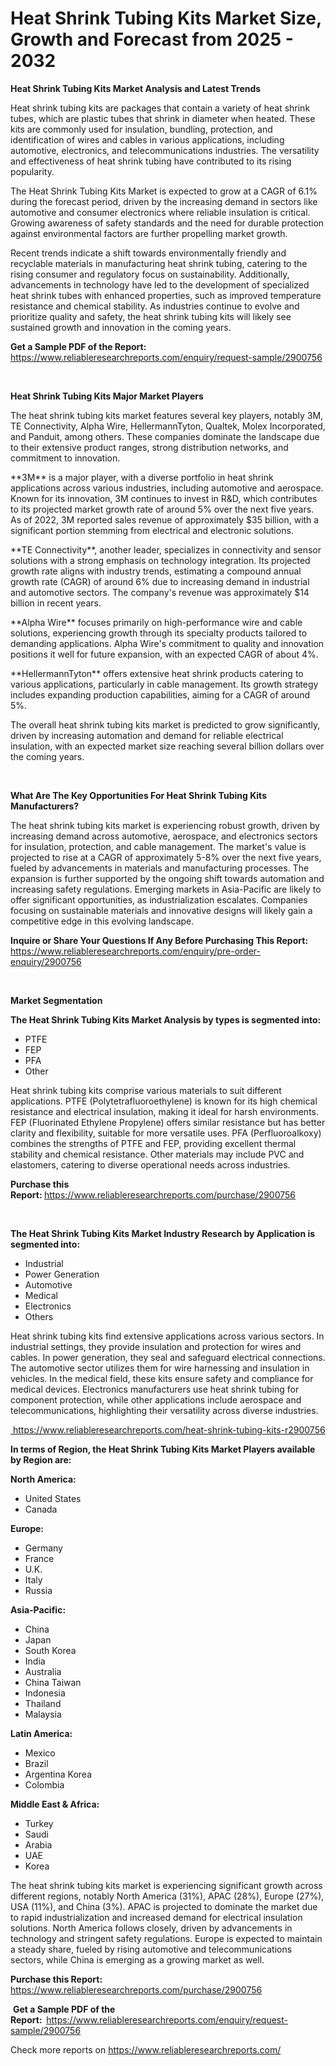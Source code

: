 <p><h1>Heat Shrink Tubing Kits Market Size, Growth and Forecast from 2025 - 2032</h1></p><p><strong>Heat Shrink Tubing Kits Market Analysis and Latest Trends</strong></p>
<p><p>Heat shrink tubing kits are packages that contain a variety of heat shrink tubes, which are plastic tubes that shrink in diameter when heated. These kits are commonly used for insulation, bundling, protection, and identification of wires and cables in various applications, including automotive, electronics, and telecommunications industries. The versatility and effectiveness of heat shrink tubing have contributed to its rising popularity.</p><p>The Heat Shrink Tubing Kits Market is expected to grow at a CAGR of 6.1% during the forecast period, driven by the increasing demand in sectors like automotive and consumer electronics where reliable insulation is critical. Growing awareness of safety standards and the need for durable protection against environmental factors are further propelling market growth. </p><p>Recent trends indicate a shift towards environmentally friendly and recyclable materials in manufacturing heat shrink tubing, catering to the rising consumer and regulatory focus on sustainability. Additionally, advancements in technology have led to the development of specialized heat shrink tubes with enhanced properties, such as improved temperature resistance and chemical stability. As industries continue to evolve and prioritize quality and safety, the heat shrink tubing kits will likely see sustained growth and innovation in the coming years.</p></p>
<p><strong>Get a Sample PDF of the Report:&nbsp;</strong> <a href="https://www.reliableresearchreports.com/enquiry/request-sample/2900756?utm_campaign=2255&utm_medium=2&utm_source=Github&utm_content=ia&utm_term=16032025&utm_id=heat-shrink-tubing-kits">https://www.reliableresearchreports.com/enquiry/request-sample/2900756</a></p>
<p>&nbsp;</p>
<p><strong>Heat Shrink Tubing Kits Major Market Players</strong></p>
<p><p>The heat shrink tubing kits market features several key players, notably 3M, TE Connectivity, Alpha Wire, HellermannTyton, Qualtek, Molex Incorporated, and Panduit, among others. These companies dominate the landscape due to their extensive product ranges, strong distribution networks, and commitment to innovation.</p><p>**3M** is a major player, with a diverse portfolio in heat shrink applications across various industries, including automotive and aerospace. Known for its innovation, 3M continues to invest in R&D, which contributes to its projected market growth rate of around 5% over the next five years. As of 2022, 3M reported sales revenue of approximately $35 billion, with a significant portion stemming from electrical and electronic solutions.</p><p>**TE Connectivity**, another leader, specializes in connectivity and sensor solutions with a strong emphasis on technology integration. Its projected growth rate aligns with industry trends, estimating a compound annual growth rate (CAGR) of around 6% due to increasing demand in industrial and automotive sectors. The company's revenue was approximately $14 billion in recent years.</p><p>**Alpha Wire** focuses primarily on high-performance wire and cable solutions, experiencing growth through its specialty products tailored to demanding applications. Alpha Wire's commitment to quality and innovation positions it well for future expansion, with an expected CAGR of about 4%.</p><p>**HellermannTyton** offers extensive heat shrink products catering to various applications, particularly in cable management. Its growth strategy includes expanding production capabilities, aiming for a CAGR of around 5%.</p><p>The overall heat shrink tubing kits market is predicted to grow significantly, driven by increasing automation and demand for reliable electrical insulation, with an expected market size reaching several billion dollars over the coming years.</p></p>
<p>&nbsp;</p>
<p><strong>What Are The Key Opportunities For Heat Shrink Tubing Kits Manufacturers?</strong></p>
<p><p>The heat shrink tubing kits market is experiencing robust growth, driven by increasing demand across automotive, aerospace, and electronics sectors for insulation, protection, and cable management. The market's value is projected to rise at a CAGR of approximately 5-8% over the next five years, fueled by advancements in materials and manufacturing processes. The expansion is further supported by the ongoing shift towards automation and increasing safety regulations. Emerging markets in Asia-Pacific are likely to offer significant opportunities, as industrialization escalates. Companies focusing on sustainable materials and innovative designs will likely gain a competitive edge in this evolving landscape.</p></p>
<p><strong>Inquire or Share Your Questions If Any Before Purchasing This Report:</strong> <a href="https://www.reliableresearchreports.com/enquiry/pre-order-enquiry/2900756?utm_campaign=2255&utm_medium=2&utm_source=Github&utm_content=ia&utm_term=16032025&utm_id=heat-shrink-tubing-kits">https://www.reliableresearchreports.com/enquiry/pre-order-enquiry/2900756</a></p>
<p>&nbsp;</p>
<p><strong>Market Segmentation</strong></p>
<p><strong>The Heat Shrink Tubing Kits Market Analysis by types is segmented into:</strong></p>
<p><ul><li>PTFE</li><li>FEP</li><li>PFA</li><li>Other</li></ul></p>
<p><p>Heat shrink tubing kits comprise various materials to suit different applications. PTFE (Polytetrafluoroethylene) is known for its high chemical resistance and electrical insulation, making it ideal for harsh environments. FEP (Fluorinated Ethylene Propylene) offers similar resistance but has better clarity and flexibility, suitable for more versatile uses. PFA (Perfluoroalkoxy) combines the strengths of PTFE and FEP, providing excellent thermal stability and chemical resistance. Other materials may include PVC and elastomers, catering to diverse operational needs across industries.</p></p>
<p><strong>Purchase this Report:&nbsp;</strong><a href="https://www.reliableresearchreports.com/purchase/2900756?utm_campaign=2255&utm_medium=2&utm_source=Github&utm_content=ia&utm_term=16032025&utm_id=heat-shrink-tubing-kits">https://www.reliableresearchreports.com/purchase/2900756</a></p>
<p>&nbsp;</p>
<p><strong>The Heat Shrink Tubing Kits Market Industry Research by Application is segmented into:</strong></p>
<p><ul><li>Industrial</li><li>Power Generation</li><li>Automotive</li><li>Medical</li><li>Electronics</li><li>Others</li></ul></p>
<p><p>Heat shrink tubing kits find extensive applications across various sectors. In industrial settings, they provide insulation and protection for wires and cables. In power generation, they seal and safeguard electrical connections. The automotive sector utilizes them for wire harnessing and insulation in vehicles. In the medical field, these kits ensure safety and compliance for medical devices. Electronics manufacturers use heat shrink tubing for component protection, while other applications include aerospace and telecommunications, highlighting their versatility across diverse industries.</p></p>
<p><a href="https://www.reliableresearchreports.com/heat-shrink-tubing-kits-r2900756?utm_campaign=2255&utm_medium=2&utm_source=Github&utm_content=ia&utm_term=16032025&utm_id=heat-shrink-tubing-kits">&nbsp;https://www.reliableresearchreports.com/heat-shrink-tubing-kits-r2900756</a></p>
<p><strong>In terms of Region, the Heat Shrink Tubing Kits Market Players available by Region are:</strong></p>
<p>
    <p> <strong> North America: </strong>
        <ul>
            <li>United States</li>
            <li>Canada</li>
        </ul>
        </p> 
    <p> <strong> Europe: </strong>
        <ul>
            <li>Germany</li>
            <li>France</li>
            <li>U.K.</li>
            <li>Italy</li>
            <li>Russia</li>
        </ul>
        </p> 
    <p> <strong> Asia-Pacific: </strong>
        <ul>
            <li>China</li>
            <li>Japan</li>
            <li>South Korea</li>
            <li>India</li>
            <li>Australia</li>
            <li>China Taiwan</li>
            <li>Indonesia</li>
            <li>Thailand</li>
            <li>Malaysia</li>
        </ul>
        </p> 
    <p> <strong> Latin America: </strong>
        <ul>
            <li>Mexico</li>
            <li>Brazil</li>
            <li>Argentina Korea</li>
            <li>Colombia</li>
        </ul>
        </p> 
    <p> <strong> Middle East & Africa: </strong>
        <ul>
            <li>Turkey</li>
            <li>Saudi</li>
            <li>Arabia</li>
            <li>UAE</li>
            <li>Korea</li>
        </ul>
    </p>
    </p>
<p><p>The heat shrink tubing kits market is experiencing significant growth across different regions, notably North America (31%), APAC (28%), Europe (27%), USA (11%), and China (3%). APAC is projected to dominate the market due to rapid industrialization and increased demand for electrical insulation solutions. North America follows closely, driven by advancements in technology and stringent safety regulations. Europe is expected to maintain a steady share, fueled by rising automotive and telecommunications sectors, while China is emerging as a growing market as well.</p></p>
<p><strong>Purchase this Report: </strong><a href="https://www.reliableresearchreports.com/purchase/2900756?utm_campaign=2255&utm_medium=2&utm_source=Github&utm_content=ia&utm_term=16032025&utm_id=heat-shrink-tubing-kits">https://www.reliableresearchreports.com/purchase/2900756</a></p>
<p>&nbsp;<strong>Get a Sample PDF of the Report:&nbsp;&nbsp;</strong><a href="https://www.reliableresearchreports.com/enquiry/request-sample/2900756?utm_campaign=2255&utm_medium=2&utm_source=Github&utm_content=ia&utm_term=16032025&utm_id=heat-shrink-tubing-kits">https://www.reliableresearchreports.com/enquiry/request-sample/2900756</a></p>
<p><strong></strong></p>
<p>Check more reports on <a href="https://www.reliableresearchreports.com/?utm_campaign=2255&utm_medium=2&utm_source=Github&utm_content=ia&utm_term=16032025&utm_id=heat-shrink-tubing-kits">https://www.reliableresearchreports.com/</a></p>